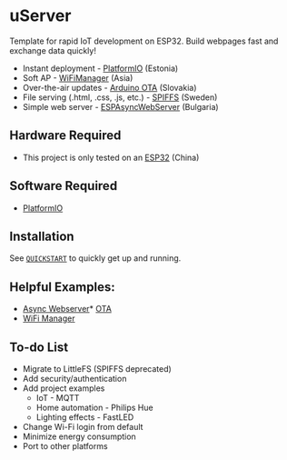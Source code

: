 # uServer

Template for rapid IoT development on ESP32. Build webpages fast and exchange data quickly!

* Instant deployment - <a href="https://github.com/platformio/platformio-core">PlatformIO</a> (Estonia)
* Soft AP - <a href="https://github.com/tzapu/WiFiManager/">WiFiManager</a> (Asia)
* Over-the-air updates - <a href="https://github.com/espressif/arduino-esp32/tree/master/libraries/ArduinoOTA">Arduino OTA</a> (Slovakia)
* File serving (.html, .css, .js, etc.) - <a href="https://github.com/pellepl/spiffs">SPIFFS</a> (Sweden)
* Simple web server - <a href="https://github.com/me-no-dev/ESPAsyncWebServer">ESPAsyncWebServer</a> (Bulgaria)

## Hardware Required

* This project is only tested on an <a href="https://www.mouser.com/ProductDetail/Espressif-Systems/ESP32-DevKitC-32UE/?qs=GedFDFLaBXFguOYDKoZ3jA%3D%3D">ESP32</a> (China)

## Software Required

* <a href="https://github.com/platformio/platformio-core">PlatformIO</a>

## Installation

See [`QUICKSTART`](QUICKSTART.md) to quickly get up and running.

## Helpful Examples:

* <a href="https://github.com/me-no-dev/ESPAsyncWebServer/blob/master/examples/simple_server/simple_server.ino">Async Webserver</a>* <a href="https://github.com/espressif/arduino-esp32/blob/master/libraries/ArduinoOTA/examples/BasicOTA/BasicOTA.ino">OTA</a>
* <a href="https://github.com/tzapu/WiFiManager/blob/master/examples/Basic/Basic.ino">WiFi Manager</a>

## To-do List

* Migrate to LittleFS (SPIFFS deprecated)
* Add security/authentication
* Add project examples
    * IoT - MQTT
    * Home automation - Philips Hue
    * Lighting effects - FastLED
* Change Wi-Fi login from default
* Minimize energy consumption
* Port to other platforms

